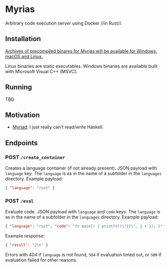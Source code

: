 # Myrias

Arbitrary code execution server using Docker //in Rust//.

## Installation
[Archives of precompiled binares for Myrias will be available for Windows, macOS and Linux.](https://github.com/iCrawl/myrias/releases)

Linux binaries are static executables. Windows binaries are available built with Microsoft Visual C++ (MSVC).

## Running

TBD

## Motivation
- [Myriad](https://github.com/1Computer1/myriad): I just really can't read/write Haskell.

## Endpoints

### **POST** `/create_container`
Creates a language container (if not already present).
JSON payload with `language` key.
The `language` is as in the name of a subfolder in the `languages` directory.
Example payload:

```json
{ "language": "rust" }
```

### **POST** `/eval`
Evaluate code.
JSON payload with `language` and `code` keys.
The `language` is as in the name of a subfolder in the `languages` directory.
Example payload:

```json
{ "language": "rust", "code": "fn main() { println!(\"{}\", 1 + 1); }" }
```

Example response:
```json
{ "result": "2\n" }
```

Errors with 404 if `language` is not found, `504` if evaluation timed out, or `500` if evaluation failed for other reasons.
